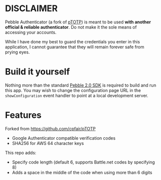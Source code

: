 # DISCLAIMER

Pebble Authenticator (a fork of [pTOTP](https://github.com/abl/pTOTP)) is meant to be used **with another official & reliable authenticator**. Do not make it the sole means of accessing your accounts.

While I have done my best to guard the credentials you enter in this application, I cannot guarantee that they will remain forever safe from prying eyes.

# Build it yourself
Nothing more than the standard [Pebble 2.0 SDK](https://developer.getpebble.com/2/getting-started/) is required to build and run this app. You may wish to change the configuration page URL in the `showConfiguration` event handler to point at a local development server.

# Features
Forked from https://github.com/cpfair/pTOTP 
* Google Authenticator compatible verification codes
* SHA256 for AWS 64 character keys

This repo adds:
* Specify code length (default 6, supports Battle.net codes by specifying 8)
* Adds a space in the middle of the code when using more than 6 digits
